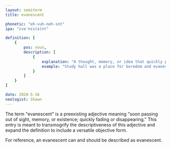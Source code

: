 ```yaml
---
layout: semiterm
title: evanescent

phonetic: "eh-vuh-neh-snt"
ipa: "ɛvə'nɛs(ə)nt"

definition: [
	{
		pos: noun,
		description: [
			{
				explanation: "A thought, memory, or idea that quickly passes from the mind soon after materializing; a thought too short-lived to be remembered or expanded upon later.",
				example: "Study hall was a place for boredom and evanescents."
			}
		]
	}
]

date: 2020-5-16
neologist: Shawn
---
```


The term "evanescent" is a preexisting adjective meaning "soon passing out of sight, memory, or existence; quickly fading or disappearing." This entry is meant to transmogrify the descriptiveness of this adjective and expand the definition to include a versatile objective form.

For reference, an evanescent can and should be described as evanescent.